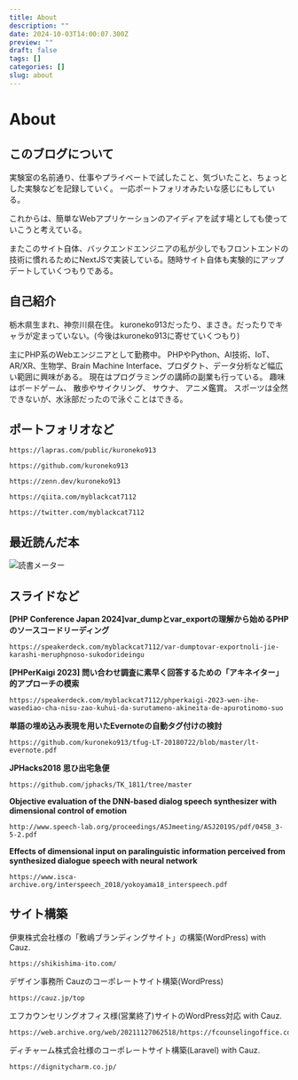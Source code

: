 ```yaml
---
title: About
description: ""
date: 2024-10-03T14:00:07.300Z
preview: ""
draft: false
tags: []
categories: []
slug: about
---
```


# About
## このブログについて
実験室の名前通り、仕事やプライベートで試したこと、気づいたこと、ちょっとした実験などを記録していく。
一応ポートフォリオみたいな感じにもしている。

これからは、簡単なWebアプリケーションのアイディアを試す場としても使っていこうと考えている。

またこのサイト自体、バックエンドエンジニアの私が少しでもフロントエンドの技術に慣れるためにNextJSで実装している。随時サイト自体も実験的にアップデートしていくつもりである。

## 自己紹介
栃木県生まれ、神奈川県在住。
kuroneko913だったり、まさき。だったりでキャラが定まっていない。(今後はkuroneko913に寄せていくつもり)

主にPHP系のWebエンジニアとして勤務中。
PHPやPython、AI技術、IoT、AR/XR、生物学、Brain Machine Interface、プロダクト、データ分析など幅広い範囲に興味がある。 
現在はプログラミングの講師の副業も行っている。
趣味はボードゲーム、 散歩やサイクリング、 サウナ、 アニメ鑑賞。
スポーツは全然できないが、水泳部だったので泳ぐことはできる。

## ポートフォリオなど
```link
https://lapras.com/public/kuroneko913
```
```link
https://github.com/kuroneko913
```
```link
https://zenn.dev/kuroneko913
```
```link
https://qiita.com/myblackcat7112
```
```link
https://twitter.com/myblackcat7112
```
## 最近読んだ本
![読書メーター](/images/uploaded/screenshot-2024-09-23-232342.png)

## スライドなど

**[PHP Conference Japan 2024]var_dumpとvar_exportの理解から始めるPHPのソースコードリーディング**
```link
https://speakerdeck.com/myblackcat7112/var-dumptovar-exportnoli-jie-karashi-meruphpnoso-sukodorideingu
``` 

**[PHPerKaigi 2023] 問い合わせ調査に素早く回答するための「アキネイター」的アプローチの模索**
```link
https://speakerdeck.com/myblackcat7112/phperkaigi-2023-wen-ihe-wasediao-cha-nisu-zao-kuhui-da-surutameno-akineita-de-apurotinomo-suo
```

**単語の埋め込み表現を用いたEvernoteの自動タグ付けの検討**
```link
https://github.com/kuroneko913/tfug-LT-20180722/blob/master/lt-evernote.pdf
```

**JPHacks2018 思ひ出宅急便** 
```link
https://github.com/jphacks/TK_1811/tree/master
```

**Objective evaluation of the DNN-based dialog speech synthesizer with dimensional control of emotion**
```link
http://www.speech-lab.org/proceedings/ASJmeeting/ASJ2019S/pdf/0458_3-5-2.pdf
```

**Effects of dimensional input on paralinguistic information perceived from synthesized dialogue speech with neural network**
```link
https://www.isca-archive.org/interspeech_2018/yokoyama18_interspeech.pdf
```

## サイト構築
伊東株式会社様の「敷嶋ブランディングサイト」の構築(WordPress) with Cauz.
```link
https://shikishima-ito.com/
```
デザイン事務所 Cauzのコーポレートサイト構築(WordPress)
```link
https://cauz.jp/top
```
エフカウンセリングオフィス様(営業終了)サイトのWordPress対応 with Cauz.
```link
https://web.archive.org/web/20211127062518/https://fcounselingoffice.com/
```
ディチャーム株式会社様のコーポレートサイト構築(Laravel) with Cauz.
```link
https://dignitycharm.co.jp/
```
